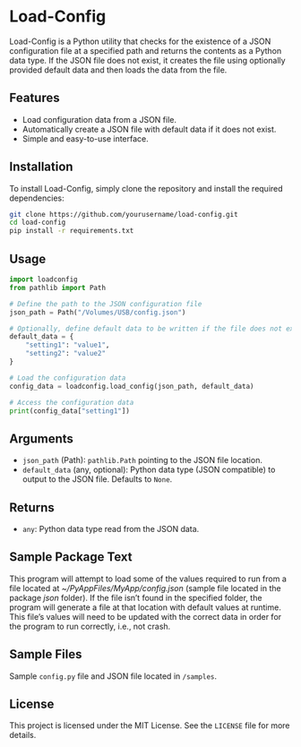 # Load-Config

Load-Config is a Python utility that checks for the existence of a JSON configuration file at a specified path and returns the contents as a Python data type. If the JSON file does not exist, it creates the file using optionally provided default data and then loads the data from the file.

## Features

- Load configuration data from a JSON file.
- Automatically create a JSON file with default data if it does not exist.
- Simple and easy-to-use interface.

## Installation

To install Load-Config, simply clone the repository and install the required dependencies:

```sh
git clone https://github.com/yourusername/load-config.git
cd load-config
pip install -r requirements.txt
```

## Usage

```py
import loadconfig
from pathlib import Path

# Define the path to the JSON configuration file
json_path = Path("/Volumes/USB/config.json")

# Optionally, define default data to be written if the file does not exist
default_data = {
    "setting1": "value1",
    "setting2": "value2"
}

# Load the configuration data
config_data = loadconfig.load_config(json_path, default_data)

# Access the configuration data
print(config_data["setting1"])
```

## Arguments

- `json_path` (Path): `pathlib.Path` pointing to the JSON file location.
- `default_data` (any, optional): Python data type (JSON compatible) to output to the JSON file. Defaults to `None`.

## Returns

- `any`: Python data type read from the JSON data.

## Sample Package Text

This program will attempt to load some of the values required to run from a file located at *~/PyAppFiles/MyApp/config.json* (sample file located in the package *json* folder). If the file isn’t found in the specified folder, the program will generate a file at that location with default values at runtime. This file’s values will need to be updated with the correct data in order for the program to run correctly, i.e., not crash.

## Sample Files

Sample `config.py` file and JSON file located in `/samples`.

## License

This project is licensed under the MIT License. See the `LICENSE` file for more details.
